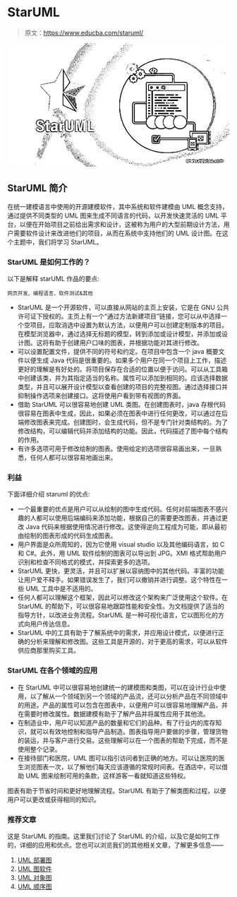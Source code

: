# StarUML

> 原文：<https://www.educba.com/staruml/>

![StarUML](img/1919275004b33323bb593d0a85155f36.png)



## StarUML 简介

在统一建模语言中使用的开源建模软件，其中系统和软件建模由 UML 概念支持，通过提供不同类型的 UML 图来生成不同语言的代码，以开发快速灵活的 UML 平台，以便在开始项目之前给出需求和设计，这被称为用户的大型前期设计方法，用户需要软件设计来改进他们的项目，从而在系统中支持他们的 UML 设计图。在这个主题中，我们将学习 StarUML。

### StarUML 是如何工作的？

以下是解释 starUML 作品的要点:

<small>网页开发、编程语言、软件测试&其他</small>

*   StarUML 是一个开源软件，可以直接从网站的主页上安装，它是在 GNU 公共许可证下授权的。主页上有一个“通过方法新建项目”链接，您可以从中选择一个空项目。应取消选中设置为默认方法，以便用户可以创建定制版本的项目。在模型浏览器中，通过选择无标题的模型，转到添加或设计模型，并添加或设计图。这将有助于创建用户口味的图表，并根据功能对其进行修改。
*   可以设置配置文件，提供不同的符号和约定。在项目中包含一个 java 概要文件以便生成 Java 代码是很重要的。如果多个用户在同一个项目上工作，描述更好的理解是有好处的。将项目保存在合适的位置以便于访问。可以从工具箱中创建该类，并为其指定适当的名称。属性可以添加到相同的。应该选择数据类型，并且可以展开设计模型以查看创建的项目的完整视图。通过选择接口并抑制操作选项来创建接口。这将使用户看到带有视图的界面。
*   借助 StarUML 可以很容易地创建 UML 类图。在创建图表时，java 存根代码很容易在图表中生成，因此，如果必须在图表中进行任何更改，可以通过在后端修改图表来完成。创建图时，会生成代码，但不是专门针对类结构的。为了修改结构，可以编辑代码并添加结构的功能。因此，代码描述了图中每个结构的作用。
*   有许多选项可用于修改绘制的图表。使用给定的选项很容易画出来，一旦熟悉，任何人都可以很容易地画出来。

### 利益

下面详细介绍 staruml 的优点:

*   一个最重要的优点是用户可以从绘制的图中生成代码。任何对前端图表不感兴趣的人都可以使用后端编码来添加功能，根据自己的需要更改图表，并通过更改 Java 代码来根据使用情况进行修改。这使得逆向工程成为可能，即从最初由绘制的图表形成的代码生成图表。
*   用户界面是众所周知的，因为它使用 visual studio 以及其他编码语言，如 C 和 C#。此外，用 UML 软件绘制的图表可以导出到 JPG。XMI 格式帮助用户识别和检查不同格式的模式，并探索更多的选项。
*   StarUML 更快，更灵活，并且可以扩展以容纳图中的其他代码。丰富的功能让用户爱不释手。如果错误发生了，我们可以撤销并进行调整。这个特性在一些 UML 工具中是不适用的。
*   任何人都可以理解这个框架，因此可以修改这个架构来广泛使用这个软件。在 StarUML 的帮助下，可以很容易地跟踪性能和安全性。为文档提供了适当的指导方针，以改进业务流程。StarUML 是一种可视化语言，它以图形化的方式向用户传达信息。
*   StarUML 中的工具有助于了解系统中的需求，并应用设计模式，以便进行正确的分析来理解和修改图。这些工具是开源的，对于更高的需求，可以从软件供应商那里购买工具。

### StarUML 在各个领域的应用

*   在 StarUML 中可以很容易地创建统一的建模图和类图，可以在设计行业中使用，以了解从一个领域到另一个领域的产品流，还可以分析产品在不同领域中的用途。产品的属性可以包含在图表中，以便用户可以很容易地理解产品，并在需要时修改属性。数据建模有助于了解产品并将属性应用于其他流。
*   在制造业中，用户可以知道产品的数量和它们的品种。有了行业内的库存知识，就可以有效地控制和指导产品制造。图表指导用户要做的步骤，管理货物的装运，并与客户进行交易。这些理解可以在一个图表的帮助下完成，而不是使用整个记录。
*   在接待部门和医院，UML 图可以指引访问者到正确的地方。可以让医院的医生浏览图表一次，以了解他们每天应该遵循的常规时间表。在酒店中，可以借助 UML 图来绘制可用的条款，这样游客一看就知道这些特权。

图表有助于节省时间和更好地理解流程。StarUML 有助于了解类图和过程，以便用户可以更改或获得相同的知识。

### 推荐文章

这是 StarUML 的指南。这里我们讨论了 StarUML 的介绍，以及它是如何工作的，详细的应用和优点。您也可以浏览我们的其他相关文章，了解更多信息——

1.  [UML 部署图](https://www.educba.com/uml-deployment-diagram/?source=leftnav)
2.  [UML 图软件](https://www.educba.com/uml-diagram-softwares/?source=leftnav)
3.  [UML 对象图](https://www.educba.com/uml-object-diagram/?source=leftnav)
4.  [UML 顺序图](https://www.educba.com/uml-sequence-diagram/?source=leftnav)





